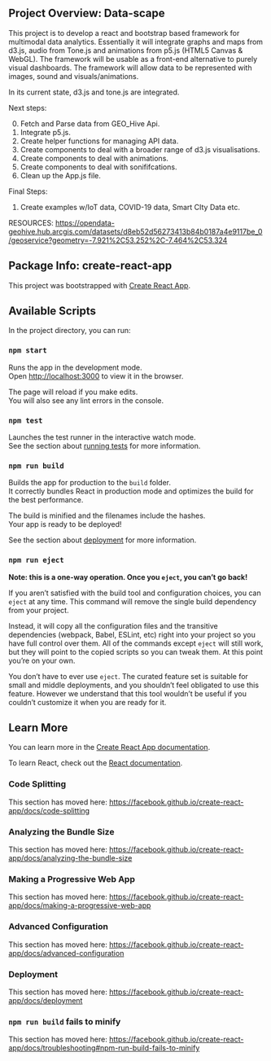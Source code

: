 ## Project Overview: Data-scape
This project is to develop a react and bootstrap based framework for multimodal data analytics.
Essentially it will integrate graphs and maps from d3.js, audio from Tone.js and animations from p5.js (HTML5 Canvas & WebGL).
The framework will be usable as a front-end alternative to purely visual dashboards.
The framework will allow data to be represented with images, sound and visuals/animations.

In its current state, d3.js and tone.js are integrated.

Next steps:

0. Fetch and Parse data from GEO_Hive Api.
1. Integrate p5.js.
2. Create helper functions for managing API data.
3. Create components to deal with a broader range of d3.js visualisations.
4. Create components to deal with animations.
5. Create components to deal with sonififcations.
6. Clean up the App.js file.

Final Steps:
1. Create examples w/IoT data, COVID-19 data, Smart CIty Data etc.


RESOURCES:
https://opendata-geohive.hub.arcgis.com/datasets/d8eb52d56273413b84b0187a4e9117be_0/geoservice?geometry=-7.921%2C53.252%2C-7.464%2C53.324



## Package Info: create-react-app

This project was bootstrapped with [Create React App](https://github.com/facebook/create-react-app).

## Available Scripts

In the project directory, you can run:

### `npm start`

Runs the app in the development mode.<br />
Open [http://localhost:3000](http://localhost:3000) to view it in the browser.

The page will reload if you make edits.<br />
You will also see any lint errors in the console.

### `npm test`

Launches the test runner in the interactive watch mode.<br />
See the section about [running tests](https://facebook.github.io/create-react-app/docs/running-tests) for more information.

### `npm run build`

Builds the app for production to the `build` folder.<br />
It correctly bundles React in production mode and optimizes the build for the best performance.

The build is minified and the filenames include the hashes.<br />
Your app is ready to be deployed!

See the section about [deployment](https://facebook.github.io/create-react-app/docs/deployment) for more information.

### `npm run eject`

**Note: this is a one-way operation. Once you `eject`, you can’t go back!**

If you aren’t satisfied with the build tool and configuration choices, you can `eject` at any time. This command will remove the single build dependency from your project.

Instead, it will copy all the configuration files and the transitive dependencies (webpack, Babel, ESLint, etc) right into your project so you have full control over them. All of the commands except `eject` will still work, but they will point to the copied scripts so you can tweak them. At this point you’re on your own.

You don’t have to ever use `eject`. The curated feature set is suitable for small and middle deployments, and you shouldn’t feel obligated to use this feature. However we understand that this tool wouldn’t be useful if you couldn’t customize it when you are ready for it.

## Learn More

You can learn more in the [Create React App documentation](https://facebook.github.io/create-react-app/docs/getting-started).

To learn React, check out the [React documentation](https://reactjs.org/).

### Code Splitting

This section has moved here: https://facebook.github.io/create-react-app/docs/code-splitting

### Analyzing the Bundle Size

This section has moved here: https://facebook.github.io/create-react-app/docs/analyzing-the-bundle-size

### Making a Progressive Web App

This section has moved here: https://facebook.github.io/create-react-app/docs/making-a-progressive-web-app

### Advanced Configuration

This section has moved here: https://facebook.github.io/create-react-app/docs/advanced-configuration

### Deployment

This section has moved here: https://facebook.github.io/create-react-app/docs/deployment

### `npm run build` fails to minify

This section has moved here: https://facebook.github.io/create-react-app/docs/troubleshooting#npm-run-build-fails-to-minify
